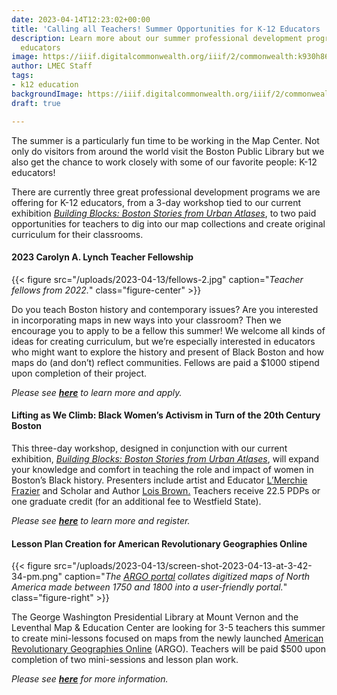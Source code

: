```yaml
---
date: 2023-04-14T12:23:02+00:00
title: 'Calling all Teachers! Summer Opportunities for K-12 Educators '
description: Learn more about our summer professional development programs for K-12
  educators
image: https://iiif.digitalcommonwealth.org/iiif/2/commonwealth:k930h865k/full/2000,/0/default.jpg
author: LMEC Staff
tags:
- k12 education
backgroundImage: https://iiif.digitalcommonwealth.org/iiif/2/commonwealth:k930h865k/321,256,3481,2316/2000,/0/default.jpg
draft: true

---
```

The summer is a particularly fun time to be working in the Map Center. Not only do visitors from around the world visit the Boston Public Library but we also get the chance to work closely with some of our favorite people: K-12 educators!

There are currently three great professional development programs we are offering for K-12 educators, from a 3-day workshop tied to our current exhibition [_Building Blocks: Boston Stories from Urban Atlases_](https://www.leventhalmap.org/digital-exhibitions/building-blocks/), to two paid opportunities for teachers to dig into our map collections and create original curriculum for their classrooms.

#### 2023 Carolyn A. Lynch Teacher Fellowship

{{< figure src="/uploads/2023-04-13/fellows-2.jpg" caption="_Teacher fellows from 2022._" class="figure-center" >}}

Do you teach Boston history and contemporary issues? Are you interested in incorporating maps in new ways into your classroom? Then we encourage you to apply to be a fellow this summer! We welcome all kinds of ideas for creating curriculum, but we’re especially interested in educators who might want to explore the history and present of Black Boston and how maps do (and don’t) reflect communities. Fellows are paid a $1000 stipend upon completion of their project.

_Please see_ [**_here_**](https://www.leventhalmap.org/education/k12/2021-lynch-summer-teacher-fellowship/) _to learn more and apply._

#### Lifting as We Climb: Black Women’s Activism in Turn of the 20th Century Boston

This three-day workshop, designed in conjunction with our current exhibition, [_Building Blocks: Boston Stories from Urban Atlases_](https://www.leventhalmap.org/digital-exhibitions/building-blocks/), will expand your knowledge and comfort in teaching the role and impact of women in Boston’s Black history. Presenters include artist and Educator [L’Merchie Frazier](http://lmerchiefrazier.org/) and Scholar and Author [Lois Brown.](https://english.asu.edu/content/lois-brown) Teachers receive 22.5 PDPs or one graduate credit (for an additional fee to Westfield State).

_Please see_ [**_here_**](https://www.leventhalmap.org/education/k12/2021-lynch-summer-teacher-fellowship/) _to learn more and register._

#### Lesson Plan Creation for American Revolutionary Geographies Online

{{< figure src="/uploads/2023-04-13/screen-shot-2023-04-13-at-3-42-34-pm.png" caption="_The_ [_ARGO portal_](https://www.argomaps.org/) _collates digitized maps of North America made between 1750 and 1800 into a user-friendly portal._" class="figure-right" >}}

The George Washington Presidential Library at Mount Vernon and the Leventhal Map & Education Center are looking for 3-5 teachers this summer to create mini-lessons focused on maps from the newly launched [American Revolutionary Geographies Online](https://www.argomaps.org/) (ARGO). Teachers will be paid $500 upon completion of two mini-sessions and lesson plan work.

_Please see_ [**_here_**](https://docs.google.com/document/d/1bV8jqVWcETGsYCwX6upBUTqJMUcZnFxSapnqO-P9K1o/edit?usp=sharing) _for more information._